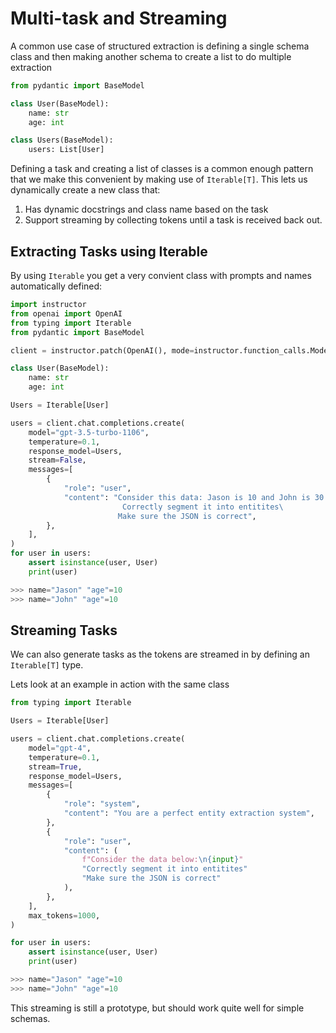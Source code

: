 # Multi-task and Streaming

A common use case of structured extraction is defining a single schema class and then making another schema to create a list to do multiple extraction

```python
from pydantic import BaseModel

class User(BaseModel):
    name: str
    age: int

class Users(BaseModel):
    users: List[User]
```

Defining a task and creating a list of classes is a common enough pattern that we make this convenient by making use of `Iterable[T]`. This lets us dynamically create a new class that:

1. Has dynamic docstrings and class name based on the task
2. Support streaming by collecting tokens until a task is received back out.

## Extracting Tasks using Iterable

By using `Iterable` you get a very convient class with prompts and names automatically defined:

```python
import instructor
from openai import OpenAI
from typing import Iterable
from pydantic import BaseModel

client = instructor.patch(OpenAI(), mode=instructor.function_calls.Mode.JSON)

class User(BaseModel):
    name: str
    age: int

Users = Iterable[User]

users = client.chat.completions.create(
    model="gpt-3.5-turbo-1106",
    temperature=0.1,
    response_model=Users,
    stream=False,
    messages=[
        {
            "role": "user",
            "content": "Consider this data: Jason is 10 and John is 30.\
                         Correctly segment it into entitites\
                        Make sure the JSON is correct",
        },
    ],
)
for user in users:
    assert isinstance(user, User)
    print(user)

>>> name="Jason" "age"=10
>>> name="John" "age"=10
```

## Streaming Tasks

We can also generate tasks as the tokens are streamed in by defining an `Iterable[T]` type.

Lets look at an example in action with the same class

```python hl_lines="6 26"
from typing import Iterable

Users = Iterable[User]

users = client.chat.completions.create(
    model="gpt-4",
    temperature=0.1,
    stream=True,
    response_model=Users,
    messages=[
        {
            "role": "system",
            "content": "You are a perfect entity extraction system",
        },
        {
            "role": "user",
            "content": (
                f"Consider the data below:\n{input}"
                "Correctly segment it into entitites"
                "Make sure the JSON is correct"
            ),
        },
    ],
    max_tokens=1000,
)

for user in users:
    assert isinstance(user, User)
    print(user)

>>> name="Jason" "age"=10
>>> name="John" "age"=10
```

This streaming is still a prototype, but should work quite well for simple schemas.
